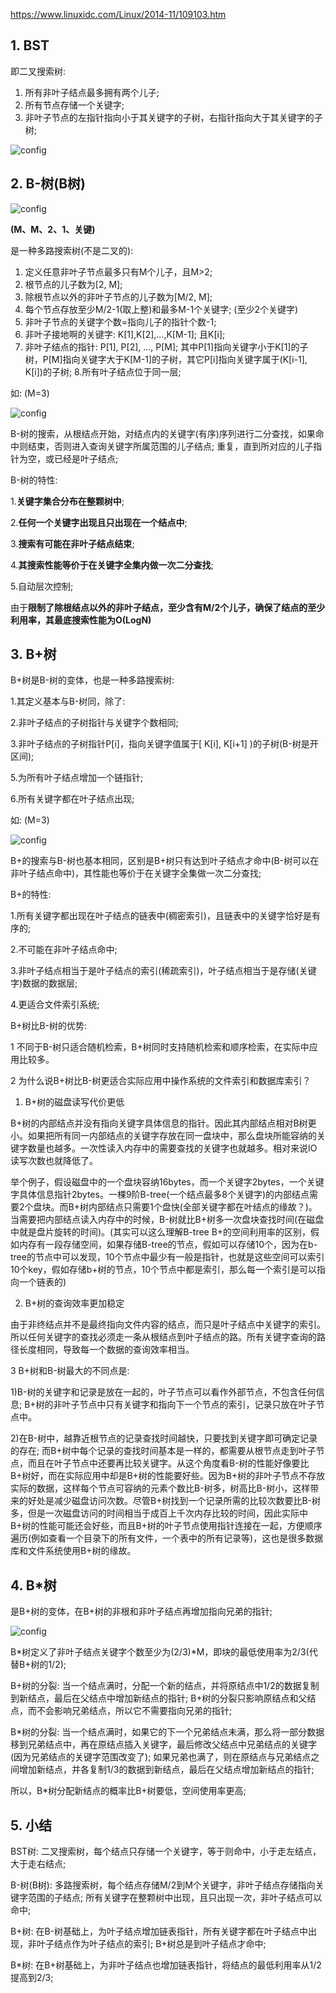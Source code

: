 https://www.linuxidc.com/Linux/2014-11/109103.htm

## 1. BST

即二叉搜索树: 

1. 所有非叶子结点最多拥有两个儿子; 
2. 所有节点存储一个关键字; 
3. 非叶子节点的左指针指向小于其关键字的子树，右指针指向大于其关键字的子树; 

![config](images/31.jpg)

## 2. B-树(B树)

![config](images/35.gif)

**(M、M、2、1、关键)**

是一种多路搜索树(不是二叉的): 

1. 定义任意非叶子节点最多只有M个儿子，且M>2; 
2. 根节点的儿子数为[2, M]; 
3. 除根节点以外的非叶子节点的儿子数为[M/2, M]; 
4. 每个节点存放至少M/2-1(取上整)和最多M-1个关键字; (至少2个关键字)
5. 非叶子节点的关键字个数=指向儿子的指针个数-1; 
6. 非叶子接地啊的关键字: K[1],K[2],...,K[M-1]; 且K[i]; 
7. 非叶子结点的指针: P[1], P[2], …, P[M]; 其中P[1]指向关键字小于K[1]的子树，P[M]指向关键字大于K[M-1]的子树，其它P[i]指向关键字属于(K[i-1], K[i])的子树; 
8.所有叶子结点位于同一层; 

如: (M=3)

![config](images/32.jpg)

B\-树的搜索，从根结点开始，对结点内的关键字(有序)序列进行二分查找，如果命中则结束，否则进入查询关键字所属范围的儿子结点; 重复，直到所对应的儿子指针为空，或已经是叶子结点; 

B\-树的特性: 

1.**关键字集合分布在整颗树中**; 

2.**任何一个关键字出现且只出现在一个结点中**; 

3.**搜索有可能在非叶子结点结束**; 

4.**其搜索性能等价于在关键字全集内做一次二分查找**; 

5.自动层次控制; 

由于**限制了除根结点以外的非叶子结点，至少含有M/2个儿子，确保了结点的至少利用率，其最底搜索性能为O(LogN)**

## 3. B\+树

B\+树是B\-树的变体，也是一种多路搜索树: 

1.其定义基本与B\-树同，除了: 

2.非叶子结点的子树指针与关键字个数相同; 

3.非叶子结点的子树指针P[i]，指向关键字值属于[ K[i], K[i\+1] )的子树(B\-树是开区间); 

5.为所有叶子结点增加一个链指针; 

6.所有关键字都在叶子结点出现; 

如: (M=3)

![config](images/33.jpg)

B\+的搜索与B\-树也基本相同，区别是B\+树只有达到叶子结点才命中(B\-树可以在非叶子结点命中)，其性能也等价于在关键字全集做一次二分查找; 

B\+的特性: 

1.所有关键字都出现在叶子结点的链表中(稠密索引)，且链表中的关键字恰好是有序的; 

2.不可能在非叶子结点命中; 

3.非叶子结点相当于是叶子结点的索引(稀疏索引)，叶子结点相当于是存储(关键字)数据的数据层; 

4.更适合文件索引系统; 

B\+树比B\-树的优势: 

1 不同于B\-树只适合随机检索，B\+树同时支持随机检索和顺序检索，在实际中应用比较多。

2 为什么说B\+树比B\-树更适合实际应用中操作系统的文件索引和数据库索引？

1) B\+树的磁盘读写代价更低

B\+树的内部结点并没有指向关键字具体信息的指针。因此其内部结点相对B树更小。如果把所有同一内部结点的关键字存放在同一盘块中，那么盘块所能容纳的关键字数量也越多。一次性读入内存中的需要查找的关键字也就越多。相对来说IO读写次数也就降低了。

举个例子，假设磁盘中的一个盘块容纳16bytes，而一个关键字2bytes，一个关键字具体信息指针2bytes。一棵9阶B-tree(一个结点最多8个关键字)的内部结点需要2个盘块。而B+树内部结点只需要1个盘快(全部关键字都在叶结点的缘故？)。当需要把内部结点读入内存中的时候，B-树就比B+树多一次盘块查找时间(在磁盘中就是盘片旋转的时间)。(其实可以这么理解B-tree B+的空间利用率的区别，假如内存有一段存储空间，如果存储B-tree的节点，假如可以存储10个，因为在b-tree的节点中可以发现，10个节点中最少有一般是指针，也就是这些空间可以索引10个key，假如存储b+树的节点，10个节点中都是索引，那么每一个索引是可以指向一个链表的)

2) B\+树的查询效率更加稳定

由于非终结点并不是最终指向文件内容的结点，而只是叶子结点中关键字的索引。所以任何关键字的查找必须走一条从根结点到叶子结点的路。所有关键字查询的路径长度相同，导致每一个数据的查询效率相当。

3 B\+树和B\-树最大的不同点是: 

1)B\-树的关键字和记录是放在一起的，叶子节点可以看作外部节点，不包含任何信息; B\+树的非叶子节点中只有关键字和指向下一个节点的索引，记录只放在叶子节点中。

2)在B\-树中，越靠近根节点的记录查找时间越快，只要找到关键字即可确定记录的存在; 而B\+树中每个记录的查找时间基本是一样的，都需要从根节点走到叶子节点，而且在叶子节点中还要再比较关键字。从这个角度看B\-树的性能好像要比B\+树好，而在实际应用中却是B\+树的性能要好些。因为B\+树的非叶子节点不存放实际的数据，这样每个节点可容纳的元素个数比B\-树多，树高比B\-树小，这样带来的好处是减少磁盘访问次数。尽管B\+树找到一个记录所需的比较次数要比B\-树多，但是一次磁盘访问的时间相当于成百上千次内存比较的时间，因此实际中B\+树的性能可能还会好些，而且B\+树的叶子节点使用指针连接在一起，方便顺序遍历(例如查看一个目录下的所有文件，一个表中的所有记录等)，这也是很多数据库和文件系统使用B\+树的缘故。

## 4. B\*树

是B\+树的变体，在B\+树的非根和非叶子结点再增加指向兄弟的指针; 

![config](images/34.jpg)

B\*树定义了非叶子结点关键字个数至少为(2/3)\*M，即块的最低使用率为2/3(代替B\+树的1/2); 

B\+树的分裂: 当一个结点满时，分配一个新的结点，并将原结点中1/2的数据复制到新结点，最后在父结点中增加新结点的指针; B\+树的分裂只影响原结点和父结点，而不会影响兄弟结点，所以它不需要指向兄弟的指针; 

B\*树的分裂: 当一个结点满时，如果它的下一个兄弟结点未满，那么将一部分数据移到兄弟结点中，再在原结点插入关键字，最后修改父结点中兄弟结点的关键字(因为兄弟结点的关键字范围改变了); 如果兄弟也满了，则在原结点与兄弟结点之间增加新结点，并各复制1/3的数据到新结点，最后在父结点增加新结点的指针; 

所以，B\*树分配新结点的概率比B\+树要低，空间使用率更高; 

## 5. 小结

BST树: 二叉搜索树，每个结点只存储一个关键字，等于则命中，小于走左结点，大于走右结点; 

B\-树(B树): 多路搜索树，每个结点存储M/2到M个关键字，非叶子结点存储指向关键字范围的子结点; 所有关键字在整颗树中出现，且只出现一次，非叶子结点可以命中; 

B\+树: 在B\-树基础上，为叶子结点增加链表指针，所有关键字都在叶子结点中出现，非叶子结点作为叶子结点的索引; B\+树总是到叶子结点才命中; 

B\*树: 在B\+树基础上，为非叶子结点也增加链表指针，将结点的最低利用率从1/2提高到2/3; 